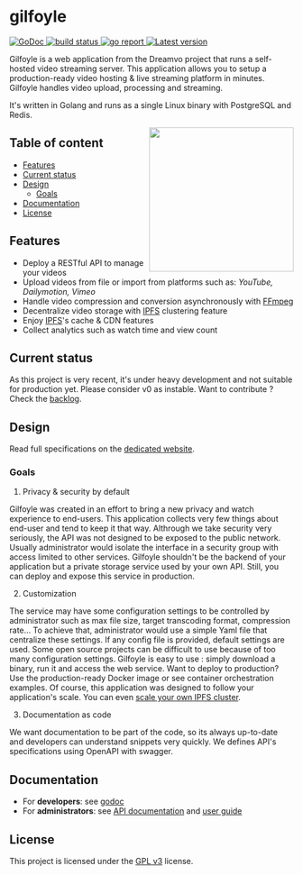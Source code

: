 # gilfoyle

<div align="left">
  <a href="https://godoc.org/github.com/dreamvo/gilfoyle">
    <img src="https://godoc.org/github.com/dreamvo/gilfoyle?status.svg" alt="GoDoc">
  </a>
  <a href="https://github.com/dreamvo/gilfoyle/actions">
    <img src="https://img.shields.io/endpoint.svg?url=https://actions-badge.atrox.dev/dreamvo/gilfoyle/badge?ref=master" alt="build status" />
  </a>
  <a href="https://goreportcard.com/report/github.com/dreamvo/gilfoyle">
    <img src="https://goreportcard.com/badge/github.com/dreamvo/gilfoyle" alt="go report" />
  </a>
  <a href="https://github.com/dreamvo/gilfoyle/releases">
    <img src="https://img.shields.io/github/release/dreamvo/gilfoyle.svg" alt="Latest version" />
  </a>
</div>

Gilfoyle is a web application from the Dreamvo project that runs a self-hosted video streaming server. This application allows you to setup a production-ready video hosting & live streaming platform in minutes. Gilfoyle handles video upload, processing and streaming.

It's written in Golang and runs as a single Linux binary with PostgreSQL and Redis.

<a href="https://www.redbubble.com/fr/people/andromeduh/shop"><img src="https://ih1.redbubble.net/image.71449494.3195/raf,750x1000,075,t,oatmeal_heather.u2.jpg" width="256" align="right" /></a>

## Table of content

- [Features](#features)
- [Current status](#current-status)
- [Design](#design)
  - [Goals](#goals)
- [Documentation](#documentation)
- [License](#license)

## Features

- Deploy a RESTful API to manage your videos
- Upload videos from file or import from platforms such as: *YouTube, Dailymotion, Vimeo*
- Handle video compression and conversion asynchronously with [FFmpeg](https://ffmpeg.org/)
- Decentralize video storage with [IPFS](https://ipfs.io/) clustering feature
- Enjoy [IPFS](https://ipfs.io/)'s cache & CDN features
- Collect analytics such as watch time and view count

## Current status

As this project is very recent, it's under heavy development and not suitable for production yet. Please consider v0 as instable. Want to contribute ? Check the [backlog](https://github.com/dreamvo/gilfoyle/projects/1).

## Design

Read full specifications on the [dedicated website](https://dreamvo.github.io/specs/).

### Goals

1. Privacy & security by default

Gilfoyle was created in an effort to bring a new privacy and watch experience to end-users. This application collects very few things about end-user and tend to keep it that way. Althrough we take security very seriously, the API was not designed to be exposed to the public network. Usually administrator would isolate the interface in a security group with access limited to other services. Gilfoyle shouldn't be the backend of your application but a private storage service used by your own API. Still, you can deploy and expose this service in production.

2. Customization

The service may have some configuration settings to be controlled by administrator such as max file size, target transcoding format, compression rate... To achieve that, administrator would use a simple Yaml file that centralize these settings. If any config file is provided, default settings are used. Some open source projects can be difficult to use because of too many configuration settings. Gilfoyle is easy to use : simply download a binary, run it and access the web service. Want to deploy to production? Use the production-ready Docker image or see container orchestration examples. Of course, this application was designed to follow your application's scale. You can even [scale your own IPFS cluster](https://cluster.ipfs.io/).

3. Documentation as code

We want documentation to be part of the code, so its always up-to-date and developers can understand snippets very quickly. We defines API's specifications using OpenAPI with swagger.

## Documentation

- For **developers**: see [godoc](https://godoc.org/github.com/dreamvo/gilfoyle)
- For **administrators**: see [API documentation](https://redocly.github.io/redoc/?url=https://raw.githubusercontent.com/dreamvo/gilfoyle/master/api/docs/swagger.yaml#tag/videos) and [user guide](#)

## License

This project is licensed under the [GPL v3](LICENSE) license.

